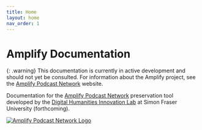 ```yaml
---
title: Home
layout: home
nav_order: 1
---
```


# Amplify Documentation

{: .warning}
This documentation is currently in active development and should not yet be consulted. For information about the Amplify project, see the [Amplify Podcast Network](https://amplifypodcastnetwork.ca/) website.

Documentation for the [Amplify Podcast Network](https://amplifypodcastnetwork.ca/) preservation tool developed by the [Digital Humanities Innovation Lab](https://dhil.lib.sfu.ca) at Simon Fraser University (forthcoming).

[![Amplify Podcast Network Logo](https://i0.wp.com/amplifypodcastnetwork.ca/wp-content/uploads/2022/05/Amplify-Final-Logo-1-copy-1-edited.png?fit=1200%2C1200&ssl=1&w=640 "Amplify Logo")](https://amplifypodcastnetwork.ca)
